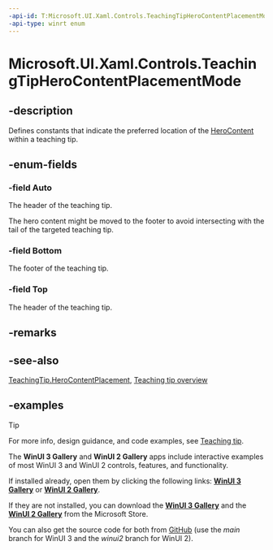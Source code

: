 ```yaml
---
-api-id: T:Microsoft.UI.Xaml.Controls.TeachingTipHeroContentPlacementMode
-api-type: winrt enum
---
```


# Microsoft.UI.Xaml.Controls.TeachingTipHeroContentPlacementMode

<!--
public enum TeachingTipHeroContentPlacementMode
-->

## -description

Defines constants that indicate the preferred location of the [HeroContent](../microsoft.ui.xaml.controls/teachingtip_herocontent.md) within a teaching tip.

## -enum-fields

### -field Auto

The header of the teaching tip.

The hero content might be moved to the footer to avoid intersecting with the tail of the targeted teaching tip.

### -field Bottom

The footer of the teaching tip.

### -field Top

The header of the teaching tip.

## -remarks

## -see-also

[TeachingTip.HeroContentPlacement](teachingtip_herocontentplacement.md), [Teaching tip overview](/windows/apps/design/controls/dialogs-and-flyouts/teaching-tip)

## -examples

> [!TIP]
> For more info, design guidance, and code examples, see [Teaching tip](/windows/apps/design/controls/dialogs-and-flyouts/teaching-tip).
>
> The **WinUI 3 Gallery** and **WinUI 2 Gallery** apps include interactive examples of most WinUI 3 and WinUI 2 controls, features, and functionality.
>
> If installed already, open them by clicking the following links: [**WinUI 3 Gallery**](winui3gallery:/item/TeachingTip) or [**WinUI 2 Gallery**](winui2gallery:/item/TeachingTip).
>
> If they are not installed, you can download the [**WinUI 3 Gallery**](https://www.microsoft.com/store/productId/9P3JFPWWDZRC) and the [**WinUI 2 Gallery**](https://www.microsoft.com/store/productId/9MSVH128X2ZT) from the Microsoft Store.
>
> You can also get the source code for both from [GitHub](https://github.com/Microsoft/WinUI-Gallery) (use the *main* branch for WinUI 3 and the *winui2* branch for WinUI 2).
